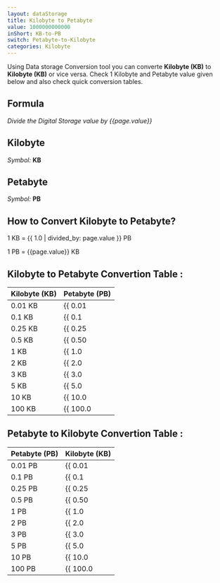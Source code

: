 ```yaml
---
layout: dataStorage
title: Kilobyte to Petabyte
value: 1000000000000
inShort: KB-to-PB
switch: Petabyte-to-Kilobyte
categories: Kilobyte
---
```


Using Data storage Conversion tool you can converte **Kilobyte (KB)** to **Kilobyte (KB)** or vice versa. Check 1 Kilobyte and Petabyte value given below and also check quick conversion tables.

## Formula
*Divide the Digital Storage value by {{page.value}}*

## Kilobyte
*Symbol:* **KB**

## Petabyte
*Symbol:* **PB**

## How to Convert Kilobyte to Petabyte?

1 KB = {{ 1.0 | divided_by: page.value }} PB

1 PB = {{page.value}} KB


## Kilobyte to Petabyte Convertion Table :

| Kilobyte (KB) | Petabyte (PB) |
| ---- | ---- |
| 0.01 KB | {{ 0.01 | divided_by: page.value | round: 12 }} PB |
| 0.1 KB | {{ 0.1 | divided_by: page.value | round: 12 }} PB |
| 0.25 KB | {{ 0.25 | divided_by: page.value | round: 12 }} PB |
| 0.5 KB | {{ 0.50 | divided_by: page.value | round: 12 }} PB |
| 1 KB | {{ 1.0 | divided_by: page.value | round: 12 }} PB |
| 2 KB | {{ 2.0 | divided_by: page.value | round: 12 }} PB |
| 3 KB | {{ 3.0 | divided_by: page.value | round: 12 }} PB |
| 5 KB | {{ 5.0 | divided_by: page.value | round: 12 }} PB |
| 10 KB | {{ 10.0 | divided_by: page.value | round: 12 }} PB |
| 100 KB | {{ 100.0 | divided_by: page.value | round: 12 }} PB |

## Petabyte to Kilobyte Convertion Table :

| Petabyte (PB) | Kilobyte (KB) |
| ---- | ---- |
| 0.01 PB | {{ 0.01 | times: page.value | round: 12 }} KB |
| 0.1 PB | {{ 0.1 | times: page.value | round: 12 }} KB |
| 0.25 PB | {{ 0.25 | times: page.value | round: 12 }} KB |
| 0.5 PB | {{ 0.50 | times: page.value | round: 12 }} KB |
| 1 PB | {{ 1.0 | times: page.value | round: 12 }} KB |
| 2 PB | {{ 2.0 | times: page.value | round: 12 }} KB |
| 3 PB | {{ 3.0 | times: page.value | round: 12 }} KB |
| 5 PB | {{ 5.0 | times: page.value | round: 12 }} KB |
| 10 PB | {{ 10.0 | times: page.value | round: 12 }} KB |
| 100 PB | {{ 100.0 | times: page.value | round: 12 }} KB |


<script>
document.getElementById('selectInput')[4].selected = true
document.getElementById('selectOutput')[20].selected = true
</script>
